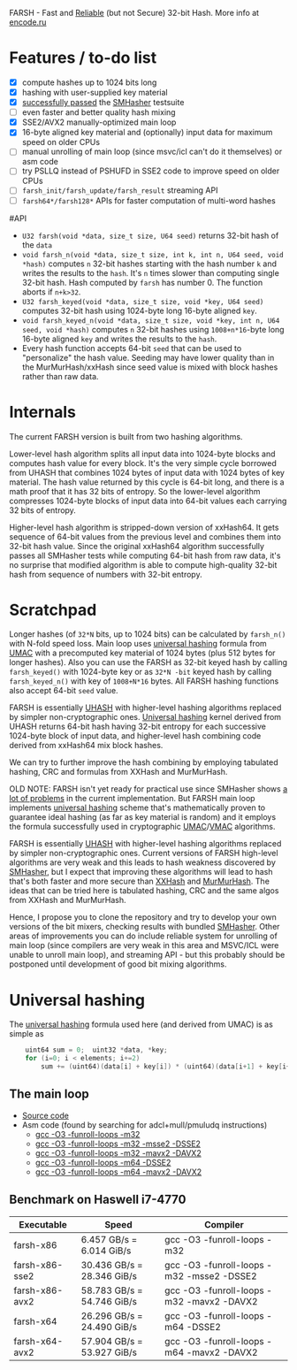 FARSH - Fast and [Reliable](SMHasher/reports/smhasher-farsh32-report.txt) (but not Secure) 32-bit Hash. More info at [encode.ru](http://encode.ru/threads/2213-FARSH-hashing-30-GB-s!)

# Features / to-do list
- [x] compute hashes up to 1024 bits long
- [x] hashing with user-supplied key material
- [x] [successfully passed](SMHasher/reports/smhasher-farsh32-report.txt) the [SMHasher](https://code.google.com/p/smhasher) testsuite
- [ ] even faster and better quality hash mixing
- [x] SSE2/AVX2 manually-optimized main loop
- [x] 16-byte aligned key material and (optionally) input data for maximum speed on older CPUs
- [ ] manual unrolling of main loop (since msvc/icl can't do it themselves) or asm code
- [ ] try PSLLQ instead of PSHUFD in SSE2 code to improve speed on older CPUs
- [ ] `farsh_init/farsh_update/farsh_result` streaming API
- [ ] `farsh64*/farsh128*` APIs for faster computation of multi-word hashes
 
#API
- `U32 farsh(void *data, size_t size, U64 seed)` returns 32-bit hash of the `data`
- `void farsh_n(void *data, size_t size, int k, int n, U64 seed, void *hash)` computes `n` 32-bit hashes starting with the hash number `k` and writes the results to the `hash`. It's `n` times slower than computing single 32-bit hash. Hash computed by `farsh` has number 0. The function aborts if `n+k>32`.
- `U32 farsh_keyed(void *data, size_t size, void *key, U64 seed)` computes 32-bit hash using 1024-byte long 16-byte aligned `key`.
- `void farsh_keyed_n(void *data, size_t size, void *key, int n, U64 seed, void *hash)` computes `n` 32-bit hashes using `1008+n*16`-byte long 16-byte aligned `key` and writes the results to the `hash`.
- Every hash function accepts 64-bit `seed` that can be used to "personalize" the hash value. Seeding may have lower quality than in the MurMurHash/xxHash since seed value is mixed with block hashes rather than raw data.

# Internals
The current FARSH version is built from two hashing algorithms. 

Lower-level hash algorithm splits all input data into 1024-byte blocks and computes hash value for every block. It's the very simple cycle borrowed from UHASH that combines 1024 bytes of input data with 1024 bytes of key material. The hash value returned by this cycle is 64-bit long, and there is a math proof that it has 32 bits of entropy. So the lower-level algorithm compresses 1024-byte blocks of input data into 64-bit values each carrying 32 bits of entropy. 

Higher-level hash algorithm is stripped-down version of xxHash64. It gets sequence of 64-bit values from the previous level and combines them into 32-bit hash value. Since the original xxHash64 algorithm successfully passes all SMHasher tests while computing 64-bit hash from raw data, it's no surprise that modified algorithm is able to compute high-quality 32-bit hash from sequence of numbers with 32-bit entropy.






# Scratchpad
Longer hashes (of `32*N` bits, up to 1024 bits) can be calculated by `farsh_n()` with N-fold speed loss. Main loop uses [universal hashing](http://en.wikipedia.org/wiki/Universal_hashing) formula from [UMAC](http://en.wikipedia.org/wiki/UMAC) with a precomputed key material of 1024 bytes (plus 512 bytes for longer hashes). Also you can use the FARSH as 32-bit keyed hash by calling `farsh_keyed()` with 1024-byte key or as `32*N -bit` keyed hash by calling `farsh_keyed_n()` with key of `1008+N*16` bytes. All FARSH hashing functions also accept 64-bit `seed` value.

FARSH is essentially [UHASH](https://tools.ietf.org/html/rfc4418#section-5) with higher-level hashing algorithms replaced by simpler non-cryptographic ones. [Universal hashing](http://en.wikipedia.org/wiki/Universal_hashing) kernel derived from UHASH returns 64-bit hash having 32-bit entropy for each successive 1024-byte block of input data, and higher-level hash combining code derived from xxHash64 mix block hashes. 

We can try to further improve the hash combining by employing tabulated hashing, CRC and formulas from XXHash and MurMurHash.

OLD NOTE: FARSH isn't yet ready for practical use since SMHasher shows [a lot of problems](SMHasher/reports/smhasher-farsh32-report.txt) in the current implementation. But FARSH main loop implements [universal hashing](http://en.wikipedia.org/wiki/Universal_hashing) scheme that's mathematically proven to guarantee ideal hashing (as far as key material is random) and it employs the formula successfully used in cryptographic [UMAC](http://en.wikipedia.org/wiki/UMAC)/[VMAC](http://en.wikipedia.org/wiki/VMAC) algorithms.

FARSH is essentially [UHASH](https://tools.ietf.org/html/rfc4418#section-5) with higher-level hashing algorithms replaced by simpler non-cryptographic ones. Current versions of FARSH high-level algorithms are very weak and this leads to hash weakness discovered by [SMHasher](https://code.google.com/p/smhasher), but I expect that improving these algorithms will lead to hash that's both faster and more secure than [XXHash](https://github.com/Cyan4973/xxHash) and [MurMurHash](http://en.wikipedia.org/wiki/MurmurHash). The ideas that can be tried here is tabulated hashing, CRC and the same algos from XXHash and MurMurHash.

Hence, I propose you to clone the repository and try to develop your own versions of the bit mixers, checking results with bundled [SMHasher](https://code.google.com/p/smhasher). Other areas of improvements you can do include reliable system for unrolling of main loop (since compilers are very weak in this area and MSVC/ICL were unable to unroll main loop), and streaming API - but this probably should be postponed until development of good bit mixing algorithms.

# Universal hashing
The [universal hashing](http://en.wikipedia.org/wiki/Universal_hashing) formula used here (and derived from UMAC) is as simple as
```C
    uint64 sum = 0;  uint32 *data, *key;
    for (i=0; i < elements; i+=2)
        sum += (uint64)(data[i] + key[i]) * (uint64)(data[i+1] + key[i+1]);
```

## The main loop
- [Source code](farsh.c#L22)
- Asm code (found by searching for adcl+mull/pmuludq instructions)
  - [gcc -O3 -funroll-loops -m32](asm-listings/gcc-x86.lst#L300)
  - [gcc -O3 -funroll-loops -m32 -msse2 -DSSE2](asm-listings/gcc-x86-sse2.lst#L323)
  - [gcc -O3 -funroll-loops -m32 -mavx2 -DAVX2](asm-listings/gcc-x86-avx2.lst#L320)
  - [gcc -O3 -funroll-loops -m64 -DSSE2](asm-listings/gcc-x64.lst#L260)
  - [gcc -O3 -funroll-loops -m64 -mavx2 -DAVX2](asm-listings/gcc-x64-avx2.lst#L262)

## Benchmark on Haswell i7-4770
Executable      | Speed                       | Compiler
----------------|-----------------------------|---------
farsh-x86       |  6.457 GB/s =  6.014 GiB/s  |gcc -O3 -funroll-loops -m32
farsh-x86-sse2  | 30.436 GB/s = 28.346 GiB/s  |gcc -O3 -funroll-loops -m32 -msse2 -DSSE2
farsh-x86-avx2  | 58.783 GB/s = 54.746 GiB/s  |gcc -O3 -funroll-loops -m32 -mavx2 -DAVX2
farsh-x64       | 26.296 GB/s = 24.490 GiB/s  |gcc -O3 -funroll-loops -m64 -DSSE2
farsh-x64-avx2  | 57.904 GB/s = 53.927 GiB/s  |gcc -O3 -funroll-loops -m64 -mavx2 -DAVX2
